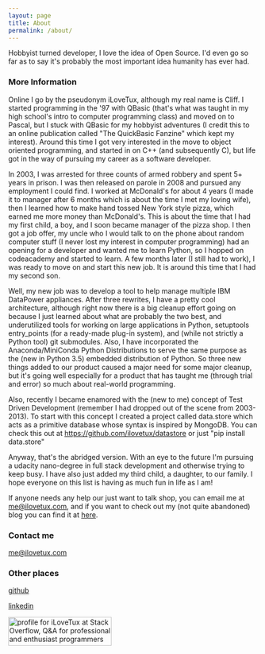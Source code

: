 ```yaml
---
layout: page
title: About
permalink: /about/
---
```


Hobbyist turned developer, I love the idea of Open Source. I'd even go so
far as to say it's probably the most important idea humanity has ever had.

### More Information

Online I go by the pseudonym iLoveTux, although my real name is Cliff. I
started programming in the '97 with QBasic (that's what was taught in my
high school's intro to computer programming class) and moved on to Pascal,
but I stuck with QBasic for my hobbyist adventures (I credit this to an
online publication called "The QuickBasic Fanzine" which kept my interest).
Around this time I got very interested in the move to object oriented
programming, and started in on C++ (and subsequently C), but life got in
the way of pursuing my career as a software developer.

In 2003, I was arrested for three counts of armed robbery and spent 5+
years in prison. I was then released on parole in 2008 and pursued any
employment I could find. I worked at McDonald's for about 4 years (I made
it to manager after 6 months which is about the time I met my loving wife),
then I learned how to make hand tossed New York style pizza, which earned
me more money than McDonald's. This is about the time that I had my first
child, a boy, and I soon became manager of the pizza shop. I then got a job
offer, my uncle who I would talk to on the phone about random computer
stuff (I never lost my interest in computer programming) had an opening for
a developer and wanted me to learn Python, so I hopped on codeacademy and
started to learn. A few months later (I still had to work), I was ready to
move on and start this new job. It is around this time that I had my second
son.

Well, my new job was to develop a tool to help manage multiple IBM
DataPower appliances. After three rewrites, I have a pretty cool
architecture, although right now there is a big cleanup effort going on
because I just learned about what are probably the two best, and
underutilized tools for working on large applications in Python, setuptools
entry_points (for a ready-made plug-in  system), and (while not strictly a
Python tool) git submodules. Also, I have incorporated the
Anaconda/MiniConda Python Distributions to serve the same purpose as the
(new in Python 3.5) embedded distribution of Python. So three new things
added to our product caused a major need for some major cleanup, but it's
going well especially for a product that has taught me (through trial and
error) so much about real-world programming.

Also, recently I became enamored with the (new to me) concept of Test
Driven Development (remember I had dropped out of the scene from
2003-2013). To start with this concept I created a project called
data.store which acts as a primitive database whose syntax is inspired by
MongoDB. You can check this out at https://github.com/ilovetux/datastore or
just "pip install data.store"

Anyway, that's the abridged version. With an eye to the future I'm
pursuing a udacity nano-degree in full stack development and otherwise
trying to keep busy. I have also just added my third child, a daughter, to
our family. I hope everyone on this list is having as much fun in life as I
am!

If anyone needs any help our just want to talk shop, you can email me at
me@ilovetux.com, and if you want to check out my (not quite abandoned) blog
you can find it at [here](https://ilovetux.github.io).

### Contact me

[me@ilovetux.com](mailto:me@ilovetux.com)

### Other places

[github](https://github.com/iLoveTux)

[linkedin](https://www.linkedin.com/in/cliffbressette)

<a href="https://stackoverflow.com/users/2723675/ilovetux">
<img src="https://stackoverflow.com/users/flair/2723675.png" width="208" height="58" alt="profile for iLoveTux at Stack Overflow, Q&amp;A for professional and enthusiast programmers" title="profile for iLoveTux at Stack Overflow, Q&amp;A for professional and enthusiast programmers">
</a>

